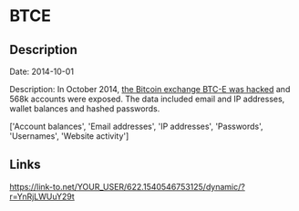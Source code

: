 # BTCE

## Description

Date: 2014-10-01

Description:
In October 2014, <a href="https://www.databreaches.net/bitcoin-exchange-btc-e-and-bitcointalk-forum-breaches/" target="_blank" rel="noopener">the Bitcoin exchange BTC-E was hacked</a> and 568k accounts were exposed. The data included email and IP addresses, wallet balances and hashed passwords.


['Account balances', 'Email addresses', 'IP addresses', 'Passwords', 'Usernames', 'Website activity']

## Links

https://link-to.net/YOUR_USER/622.1540546753125/dynamic/?r=YnRjLWUuY29t